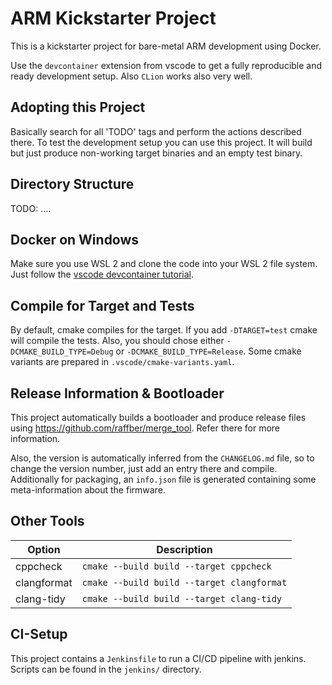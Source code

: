 # ARM Kickstarter Project

This is a kickstarter project for bare-metal ARM development using Docker.

Use the `devcontainer` extension from vscode to get a fully reproducible and ready development setup.
Also `CLion` works also very well.

## Adopting this Project

Basically search for all 'TODO' tags and perform the actions described there. To test the development setup
you can use this project. It will build but just produce non-working target binaries and an empty test binary.

## Directory Structure

TODO: ....

## Docker on Windows

Make sure you use WSL 2 and clone the code into your WSL 2 file system.
Just follow the [vscode devcontainer tutorial](https://code.visualstudio.com/docs/remote/containers).

## Compile for Target and Tests

By default, cmake compiles for the target. If you add `-DTARGET=test` cmake will compile the tests.
Also, you should chose either `-DCMAKE_BUILD_TYPE=Debug` or `-DCMAKE_BUILD_TYPE=Release`.
Some cmake variants are prepared in `.vscode/cmake-variants.yaml`.

## Release Information & Bootloader

This project automatically builds a bootloader and produce release files using https://github.com/raffber/merge_tool.
Refer there for more information.

Also, the version is automatically inferred from the `CHANGELOG.md` file, so to change the version number, just add an
entry there and compile.
Additionally for packaging, an `info.json` file is generated containing some meta-information about the firmware.

## Other Tools

| Option      | Description                                |
|-------------|--------------------------------------------|
| cppcheck    | `cmake --build build --target cppcheck`    |
| clangformat | `cmake --build build --target clangformat` |
| clang-tidy  | `cmake --build build --target clang-tidy`  |


## CI-Setup

This project contains a `Jenkinsfile` to run a CI/CD pipeline with jenkins. Scripts can be found in the `jenkins/` directory.